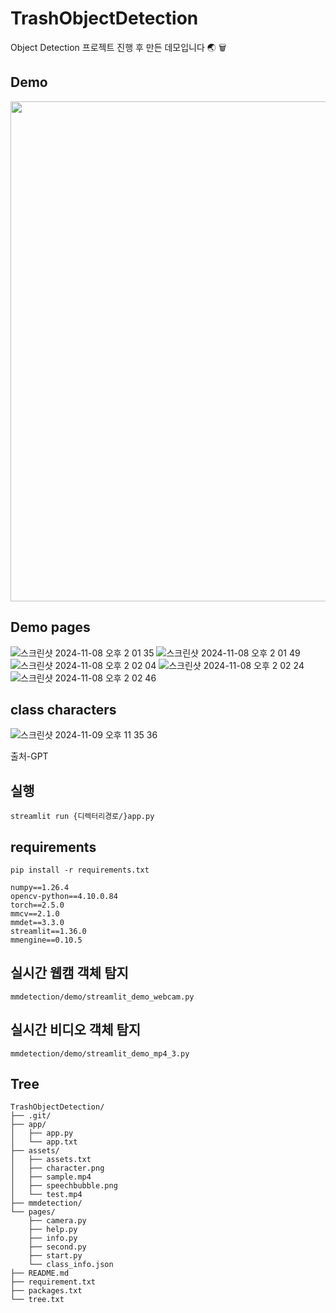 # TrashObjectDetection
Object Detection 프로젝트 진행 후 만든 데모입니다 🌏 🗑️

## Demo
[<img src="https://github.com/user-attachments/assets/08c83020-4e2e-4e25-b785-8be7164f4d16" width="800"/>](https://github.com/user-attachments/assets/4c7aceaa-c14a-4f63-b839-7bd55f4614f5)


## Demo pages
![스크린샷 2024-11-08 오후 2 01 35](https://github.com/user-attachments/assets/1bda3ff5-209f-421c-9ac1-1caa2f5b3d38)
![스크린샷 2024-11-08 오후 2 01 49](https://github.com/user-attachments/assets/0e893219-42c5-4d91-99bc-3145cd97f454)
![스크린샷 2024-11-08 오후 2 02 04](https://github.com/user-attachments/assets/b274e25a-5fe6-40d9-97c9-129aaab9e198)
![스크린샷 2024-11-08 오후 2 02 24](https://github.com/user-attachments/assets/71f2c31e-2d32-465e-9a42-66660c59d886)
![스크린샷 2024-11-08 오후 2 02 46](https://github.com/user-attachments/assets/e58565e1-e98c-4ff8-81b5-0758063a1bcd)

## class characters
![스크린샷 2024-11-09 오후 11 35 36](https://github.com/user-attachments/assets/8749eb67-63bd-42ba-ac57-806396ba10f3)

출처-GPT

## 실행
```plaintext
streamlit run {디렉터리경로/}app.py
```

## requirements
```plaintext
pip install -r requirements.txt
```
```plaintext
numpy==1.26.4
opencv-python==4.10.0.84
torch==2.5.0
mmcv==2.1.0
mmdet==3.3.0
streamlit==1.36.0
mmengine==0.10.5
```

## 실시간 웹캠 객체 탐지
```plaintext
mmdetection/demo/streamlit_demo_webcam.py
```

## 실시간 비디오 객체 탐지
```plaintext
mmdetection/demo/streamlit_demo_mp4_3.py
```

## Tree
```plaintext
TrashObjectDetection/
├── .git/
├── app/
│   ├── app.py
│   └── app.txt
├── assets/
│   ├── assets.txt
│   ├── character.png
│   ├── sample.mp4
│   ├── speechbubble.png
│   └── test.mp4
├── mmdetection/
└── pages/
    ├── camera.py
    ├── help.py
    ├── info.py
    ├── second.py
    ├── start.py
    └── class_info.json
├── README.md
├── requirement.txt
├── packages.txt
└── tree.txt
```
